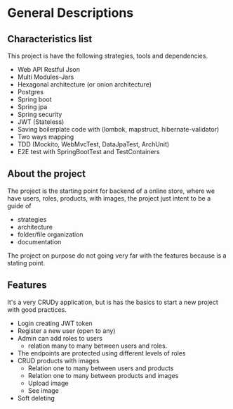 # General Descriptions

## Characteristics list

This project is have the following strategies, tools and dependencies.

- Web API Restful Json
- Multi Modules-Jars
- Hexagonal architecture (or onion architecture)
- Postgres
- Spring boot
- Spring jpa
- Spring security
- JWT (Stateless)
- Saving boilerplate code with (lombok, mapstruct, hibernate-validator)
- Two ways mapping
- TDD (Mockito, WebMvcTest, DataJpaTest, ArchUnit)
- E2E test with SpringBootTest and TestContainers

## About the project

The project is the starting point for backend of a online store, where we have
users, roles, products, with images, the project just intent to be a guide of

- strategies
- architecture
- folder/file organization
- documentation

The project on purpose do not going very far with the features because is a
stating point.

## Features

It's a very CRUDy application, but is has the basics to start a new project
with good practices.

- Login creating JWT token
- Register a new user (open to any)
- Admin can add roles to users
  - relation many to many between users and roles.
- The endpoints are protected using different levels of roles
- CRUD products with images
  - Relation one to many between users and products
  - Relation one to many between products and images
  - Upload image
  - See image
- Soft deleting

